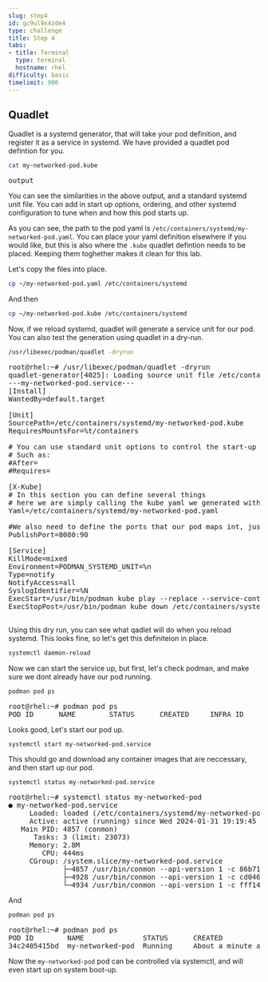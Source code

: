 ```yaml
---
slug: step4
id: gc9ul9x4zde4
type: challenge
title: Step 4
tabs:
- title: Terminal
  type: terminal
  hostname: rhel
difficulty: basic
timelimit: 900
---
```

## Quadlet

Quadlet is a systemd generator, that will take your pod definition, and register it as a service in systemd.  We have provided a quadlet pod defintion for you.

```bash
cat my-networked-pod.kube
```

<pre>
output
</pre>

You can see the similarities in the above output, and a standard systemd unit file.  You can add in start up options, ordering, and other systemd configuration to tune when and how this pod starts up.

As you can see, the path to the pod yaml is `/etc/containers/systemd/my-networked-pod.yaml`.  You can place your yaml definition elsewhere if you would like, but this is also where the `.kube` quadlet defintion needs to be placed.  Keeping them toghether makes it clean for this lab.

Let's copy the files into place.

```bash
cp ~/my-networked-pod.yaml /etc/containers/systemd
```
And then
```bash
cp ~/my-networked-pod.kube /etc/containers/systemd
```

Now, if we reload systemd, quadlet will generate a service unit for our pod.  You can also test the generation using quadlet in a dry-run.

```bash
/usr/libexec/podman/quadlet -dryrun
```

<pre>
root@rhel:~# /usr/libexec/podman/quadlet -dryrun
quadlet-generator[4025]: Loading source unit file /etc/containers/systemd/my-networked-pod.kube
---my-networked-pod.service---
[Install]
WantedBy=default.target

[Unit]
SourcePath=/etc/containers/systemd/my-networked-pod.kube
RequiresMountsFor=%t/containers

# You can use standard unit options to control the start-up order of your pod.
# Such as:
#After=
#Requires=

[X-Kube]
# In this section you can define several things
# here we are simply calling the kube yaml we generated with podman
Yaml=/etc/containers/systemd/my-networked-pod.yaml

#We also need to define the ports that our pod maps int, just as we do a the pod level
PublishPort=8080:90

[Service]
KillMode=mixed
Environment=PODMAN_SYSTEMD_UNIT=%n
Type=notify
NotifyAccess=all
SyslogIdentifier=%N
ExecStart=/usr/bin/podman kube play --replace --service-container=true --publish 8080:90 /etc/containers/systemd/my-networked-pod.yaml
ExecStopPost=/usr/bin/podman kube down /etc/containers/systemd/my-networked-pod.yaml

</pre>

Using this dry run, you can see what qadlet will do when you reload systemd.  This looks fine, so let's get this definiteion in place.

```bash
systemctl daemon-reload
```

Now we can start the service up, but first, let's check podman, and make sure we dont already have our pod running.

```bash
podman pod ps
```

<pre>
root@rhel:~# podman pod ps
POD ID      NAME        STATUS      CREATED     INFRA ID    # OF CONTAINERS
</pre>

Looks good, Let's start our pod up.

```bash
systemctl start my-networked-pod.service
```

This should go and download any container images that are neccessary, and then start up our pod.

```bash
systemctl status my-networked-pod.service
```

<pre>
root@rhel:~# systemctl status my-networked-pod
● my-networked-pod.service
     Loaded: loaded (/etc/containers/systemd/my-networked-pod.kube; generated)
     Active: active (running) since Wed 2024-01-31 19:19:45 UTC; 1min 2s ago
   Main PID: 4857 (conmon)
      Tasks: 3 (limit: 23073)
     Memory: 2.8M
        CPU: 444ms
     CGroup: /system.slice/my-networked-pod.service
             ├─4857 /usr/bin/conmon --api-version 1 -c 86b713eda7f56e49902b217268f7619bd9e455cebb2ef7d3b5820fd92ce58e41 -u 86b713eda7f56e>
             ├─4928 /usr/bin/conmon --api-version 1 -c cd046b7b107d64d13e47cc14449e69739aab23f8c526bbd54c394861ec253f72 -u cd046b7b107d64>
             └─4934 /usr/bin/conmon --api-version 1 -c fff1424f8329ee251d60be28f1eae7d2b79c367a1f82b94cda6309febebe05bf -u fff1424f8329ee
</pre>
And

```bash
podman pod ps
```

<pre>
root@rhel:~# podman pod ps
POD ID        NAME              STATUS      CREATED             INFRA ID      # OF CONTAINERS
34c2405415bd  my-networked-pod  Running     About a minute ago  cd046b7b107d  2
</pre>

Now the `my-networked-pod` pod can be controlled via systemctl, and will even start up on system boot-up. 